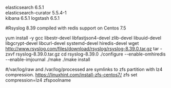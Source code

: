 elasticsearch         6.5.1                     
elasticsearch-curator 5.5.4-1                    
kibana                6.5.1
logstash              6.5.1

#Rsyslog 8.39 compiled with redis support on Centos 7.5

yum install -y gcc libestr-devel libfastjson4-devel zlib-devel libuuid-devel libgcrypt-devel libcurl-devel systemd-devel hiredis-devel
wget http://www.rsyslog.com/files/download/rsyslog/rsyslog-8.39.0.tar.gz
tar -zxvf rsyslog-8.39.0.tar.gz
cd rsyslog-8.39.0
./configure --enable-omhiredis --enable-imjournal
./make
./make install

#/var/log/raw and /var/log/processed are symlinks to zfs partition with lz4 compression.
https://linuxhint.com/install-zfs-centos7/
zfs set compression=lz4 zfspoolname
